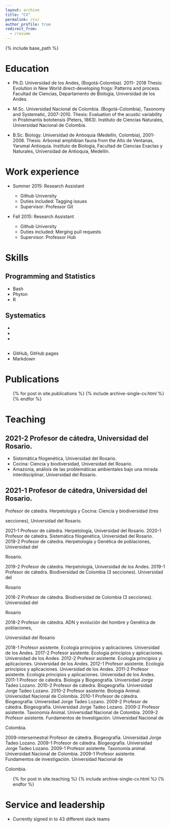 ```yaml
---
layout: archive
title: "CV"
permalink: /cv/
author_profile: true
redirect_from:
  - /resume
---
```


{% include base_path %}

Education
======

* Ph.D. Universidad de los Andes, (Bogotá-Colombia). 2011- 2018
         Thesis: Evolution in New World direct-developing frogs: Patterns and process. Facultad de Ciencias, Departamento de Biología, Universidad de los Andes.
         
* M.Sc. Universidad Nacional de Colombia. (Bogotá-Colombia), Taxonomy and Systematic, 2007-2010.
        Thesis: Evaluation of the acustic variability in Pristimantis bototensis (Peters, 1863). Instituto de Ciencias Naturales, Universidad Nacional de Colombia.

* B.Sc. Biology. Universidad de Antioquia (Medellín, Colombia), 2001-2006.
        Thesis: Arboreal amphibian fauna from the Alto de Ventanas, Yarumal Antioquia. Instituto de Biología, Facultad de Ciencias Exactas y Naturales, Universidad de Antioquia, Medellín.



Work experience
======
* Summer 2015: Research Assistant
  * Github University
  * Duties included: Tagging issues
  * Supervisor: Professor Git

* Fall 2015: Research Assistant
  * Github University
  * Duties included: Merging pull requests
  * Supervisor: Professor Hub
  
Skills
======

## Programming and Statistics
 - Bash
 - Phyton
 - R

## Systematics
 -
 -
 -
 
## 

- GitHub, GitHub pages
- Markdown

Publications
======
  <ul>{% for post in site.publications %}
    {% include archive-single-cv.html %}
  {% endfor %}</ul>
  

Teaching
======

## 2021-2 Profesor de cátedra, Universidad del Rosario.
  - Sistemática filogenética, Universidad del Rosario.
  - Cocina: Ciencia y biodiversidad, Universidad del Rosario.
  - Amazonia, análisis de las problemáticas ambientales bajo una mirada interdisciplinar, Universidad del Rosario.

## 2021-1 Profesor de cátedra, Universidad del Rosario.


Profesor de cátedra. Herpetología y Cocina: Ciencia y biodiversidad (tres

secciones), Universidad del Rosario.

2021-1 Profesor de cátedra. Herpetología, Universidad del Rosario.
2020-1 Profesor de cátedra. Sistemática filogenética, Universidad del Rosario.
2019-2 Profesor de cátedra. Herpetología y Genética de poblaciones, Universidad del

Rosario.

2019-2 Profesor de cátedra. Herpetología, Universidad de los Andes.
2019-1 Profesor de cátedra. Biodiversidad de Colombia (3 secciones). Universidad del

Rosario

2018-2 Profesor de cátedra. Biodiversidad de Colombia (3 secciones). Universidad del

Rosario

2018-2 Profesor de cátedra. ADN y evolución del hombre y Genética de poblaciones,

Universidad del Rosario

2018-1 Profesor asistente. Ecología principios y aplicaciones. Universidad de los Andes.
2017-2 Profesor asistente. Ecología principios y aplicaciones. Universidad de los Andes.
2012-2 Profesor asistente. Ecología principios y aplicaciones. Universidad de los Andes.
2012-1 Profesor asistente. Ecología principios y aplicaciones. Universidad de los Andes.
2011-2 Profesor asistente. Ecología principios y aplicaciones. Universidad de los Andes.
2011-1 Profesor de cátedra. Biología y Biogeografía. Universidad Jorge Tadeo Lozano.
2010-2 Profesor de cátedra. Biogeografía. Universidad Jorge Tadeo Lozano.
2010-2 Profesor asistente. Biología Animal. Universidad Nacional de Colombia.
2010-1 Profesor de cátedra. Biogeografía: Universidad Jorge Tadeo Lozano.
2009-2 Profesor de cátedra. Biogeografía. Universidad Jorge Tadeo Lozano.
2009-2 Profesor asistente. Taxonomía Animal. Universidad Nacional de Colombia.
2009-2 Profesor asistente. Fundamentos de Investigación. Universidad Nacional de

Colombia.

2009-intersemestral Profesor de cátedra. Biogeografía. Universidad Jorge Tadeo Lozano.
2009-1 Profesor de cátedra. Biogeografía. Universidad Jorge Tadeo Lozano.
2009-1 Profesor asistente. Taxonomía animal. Universidad Nacional de Colombia.
2009-1 Profesor asistente. Fundamentos de investigación. Universidad Nacional de

Colombia.


  <ul>{% for post in site.teaching %}
    {% include archive-single-cv.html %}
  {% endfor %}</ul>
  
Service and leadership
======
* Currently signed in to 43 different slack teams

